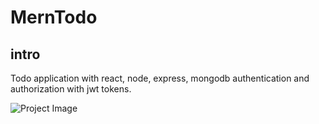 # MernTodo

## intro
Todo application with react, node, express, mongodb authentication and authorization with jwt tokens.
  
![Project Image](./images/Screenshot(86).png?raw=true "Title")
